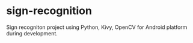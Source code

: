 # sign-recognition
Sign recogniton project using Python, Kivy, OpenCV for Android platform during development.
